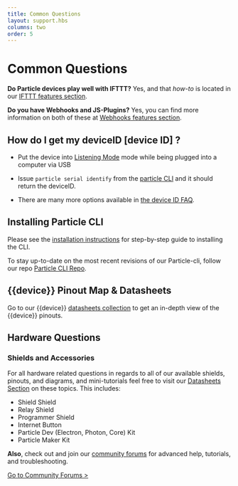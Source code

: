 ```yaml
---
title: Common Questions
layout: support.hbs
columns: two
order: 5
---
```


Common Questions
===

**Do Particle devices play well with IFTTT?**
Yes, and that *how-to* is located in our [IFTTT features section](/tutorials/integrations/ifttt/).

**Do you have Webhooks and JS-Plugins?**
Yes, you can find more information on both of these at [Webhooks features section](/tutorials/device-cloud/webhooks/).

## How do I get my deviceID [device ID] ?
* Put the device into [Listening Mode](/tutorials/device-os/led/#listening-mode) mode while being plugged into a computer via USB
* Issue `particle serial identify` from the [particle CLI](/tutorials/developer-tools/cli/)
	and it should return the deviceID.

* There are many more options available in [the device ID FAQ](/support/particle-devices-faq/finding-device-id/).

## Installing Particle CLI

Please see the [installation instructions](/tutorials/developer-tools/cli/) for step-by-step guide to installing the CLI.

To stay up-to-date on the most recent revisions of our Particle-cli, follow our repo
[Particle CLI Repo](https://github.com/particle-iot/particle-cli).


## {{device}} Pinout Map & Datasheets

Go to our {{device}} [datasheets collection](/datasheets/cellular/boron-datasheet/) to get an in-depth view of the {{device}} pinouts.

## Hardware Questions

### Shields and Accessories

For all hardware related questions in regards to all of our available shields, pinouts, and diagrams, and mini-tutorials
feel free to visit our [Datasheets Section](/datasheets/cellular/boron-datasheet/) on these topics.
This includes:

- Shield Shield
- Relay Shield
- Programmer Shield
- Internet Button
- Particle Dev (Electron, Photon, Core) Kit
- Particle Maker Kit

**Also**, check out and join our [community forums](http://community.particle.io/) for advanced help, tutorials, and troubleshooting.

[Go to Community Forums >](http://community.particle.io/c/troubleshooting)
